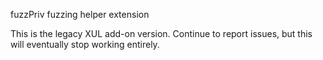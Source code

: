 fuzzPriv fuzzing helper extension

This is the legacy XUL add-on version. Continue to report issues, but this will eventually stop working entirely.
